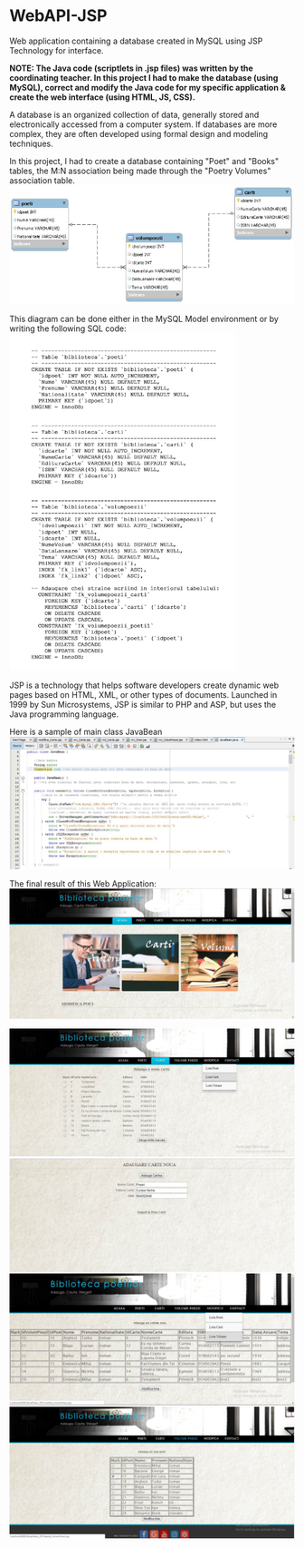 # WebAPI-JSP
Web application containing a database created in MySQL using JSP Technology for interface.

<b>NOTE: 
The Java code (scriptlets in .jsp files) was written by the coordinating teacher. 
In this project I had to make the database (using MySQL), correct and modify the Java code for my specific application & create the web interface (using HTML, JS, CSS).</b>

A database is an organized collection of data, generally stored and electronically accessed from a computer system. 
If databases are more complex, they are often developed using formal design and modeling techniques.

In this project, I had to create a database containing "Poet" and "Books" tables,
the M:N association being made through the "Poetry Volumes" association table.
<img src="Images/DataBase.jpg">

This diagram can be done either in the MySQL Model environment or by writing the following SQL code:
<img src="Images/SQLCode.jpg" width="400">

JSP is a technology that helps software developers create dynamic web pages based on HTML, XML, or other types of documents. Launched in 1999 by Sun Microsystems, JSP is similar to PHP and ASP, but uses the Java programming language.

Here is a sample of main class JavaBean
<img src="Images/JavaBean.jpg">

The final result of this Web Application:
<img src="Images/Sample1.jpg">

<img src="Images/Sample2.jpg">

<img src="Images/Sample3.jpg">

<img src="Images/Sample4.jpg">

<img src="Images/Sample5.jpg">

